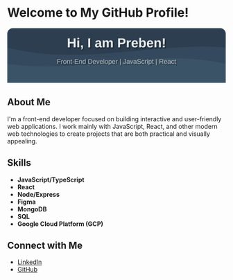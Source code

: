 # Welcome to My GitHub Profile!

![Banner](./banner.svg)

## About Me

I'm a front-end developer focused on building interactive and user-friendly web applications. I work mainly with JavaScript, React, and other modern web technologies to create projects that are both practical and visually appealing.

## Skills

- **JavaScript/TypeScript**
- **React**
- **Node/Express**
- **Figma**
- **MongoDB**
- **SQL**
- **Google Cloud Platform (GCP)**

## Connect with Me

- [LinkedIn](https://www.linkedin.com/in/preben-s%C3%B8rensen-9a26ab321/)
- [GitHub](https://github.com/prebensoerensen)
